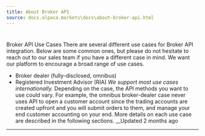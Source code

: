 ```yaml
---
title: About Broker API
source: docs.alpaca.markets\docs\about-broker-api.html
---
```


# 
Broker API Use Cases
There are several different use cases for Broker API integration. Below are some common ones, but please do not hesitate to reach out to our sales team if you have a different case in mind. We want our platform to encourage a broad range of use cases.
* Broker dealer (fully-disclosed, omnibus)
* Registered Investment Advisor (RIA)
_We support most use cases internationally._
Depending on the case, the API methods you want to use could vary. For example, the omnibus broker-dealer case never uses API to open a customer account since the trading accounts are created upfront and you will submit orders to them, and manage your end customer accounting on your end. More details on each use case are described in the following sections.
__Updated 2 months ago
* * *
